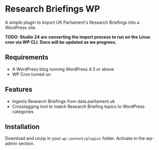 # Research Briefings WP

A simple plugin to import UK Parliament's Research Briefings into a WordPress site.

**TODO: Studio 24 are converting the import process to run on the Linux cron via WP CLI. Docs 
will be updated as we progress.**

## Requirements
- A WordPress blog running WordPress 4.3 or above
- WP Cron turned on

## Features
- Ingests Research Briefings from data.parliament.uk
- Crosstagging tool to match Research Briefing topics to WordPress categories

## Installation
Download and unzip in your `wp-content/plugins` folder. Activate in the wp-admin section.
